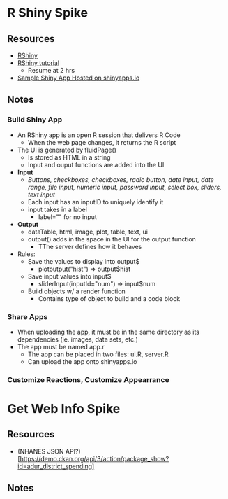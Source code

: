 # R Shiny Spike
## Resources
* [RShiny](http://shiny.rstudio.com/)
* [RShiny tutorial](http://shiny.rstudio.com/tutorial/)
    * Resume at 2 hrs
* [Sample Shiny App Hosted on shinyapps.io](https://apolinaro.shinyapps.io/test1/)

## Notes 
### Build Shiny App
* An RShiny app is an open R session that delivers R Code
    *  When the web page changes, it returns the R script
* The UI is generated by fluidPage()
    *  Is stored as HTML in a string
    *  Input and ouput functions are added into the UI
* **Input**
    * _Buttons, checkboxes, checkboxes, radio button, date input, date range, file input, numeric input, password input, select box, sliders, text input_
    * Each input has an inputID to uniquely identify it
    * input takes in a label
        * label="" for no input
* **Output**
    * dataTable, html, image, plot, table, text, ui
    * output() adds in the space in the UI for the output function
        * TThe server defines how it behaves
* Rules:
    * Save the values to display into output$
        * plotoutput("hist") => output$hist
    * Save input values into input$
        * sliderInput(inputId="num") => input$num
    * Build objects w/ a render function
        * Contains type of object to build and a code block

### Share Apps
* When uploading the app, it must be in the same directory as its dependencies (ie. images, data sets, etc.)
* The app must be named app.r
    * The app can be placed in two files: ui.R, server.R
    * Can upload the app onto shinyapps.io

### Customize Reactions, Customize Appearrance



# Get Web Info Spike
## Resources
 - (NHANES JSON API?)[https://demo.ckan.org/api/3/action/package_show?id=adur_district_spending]

## Notes
### 
